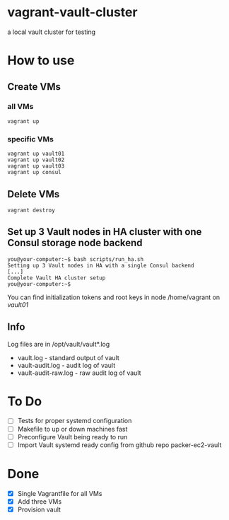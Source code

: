 # vagrant-vault-cluster
a local vault cluster for testing

# How to use
## Create VMs
### all VMs
    vagrant up

### specific VMs
    vagrant up vault01
    vagrant up vault02
    vagrant up vault03
    vagrant up consul
    
## Delete VMs
    vagrant destroy

## Set up 3 Vault nodes in HA cluster with one Consul storage node backend
    you@your-computer:~$ bash scripts/run_ha.sh 
    Setting up 3 Vault nodes in HA with a single Consul backend
    [...]
    Complete Vault HA cluster setup
    you@your-computer:~$

You can find initialization tokens and root keys in node /home/vagrant on *vault01*

## Info
Log files are in /opt/vault/vault*.log

- vault.log - standard output of vault
- vault-audit.log - audit log of vault
- vault-audit-raw.log - raw audit log of vault
    
# To Do
- [ ] Tests for proper systemd configuration
- [ ] Makefile to up or down machines fast
- [ ] Preconfigure Vault being ready to run
- [ ] Import Vault systemd ready config from github repo packer-ec2-vault

# Done
- [x] Single Vagrantfile for all VMs
- [x] Add three VMs
- [x] Provision vault
